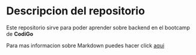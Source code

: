 # Descripcion del repositorio

Este repositorio sirve para poder aprender sobre backend en el bootcamp de **CodiGo**


Para mas informacion sobre Markdown puedes hacer click [aqui](https://www.markdownguide.org/basic-syntax/)